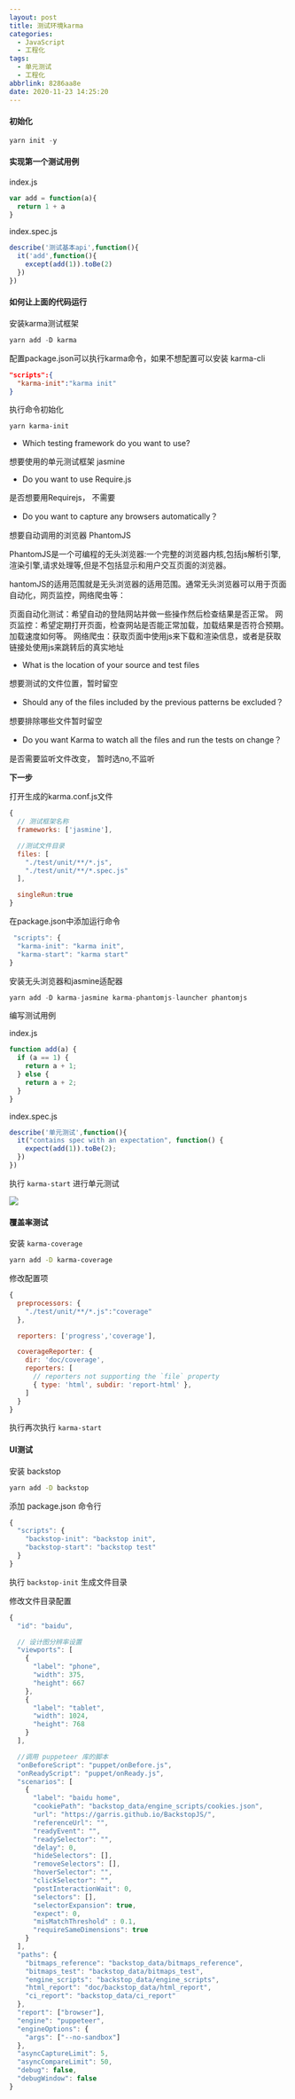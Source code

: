 ```yaml
---
layout: post
title: 测试环境karma
categories:
  - JavaScript
  - 工程化
tags:
  - 单元测试
  - 工程化
abbrlink: 8286aa8e
date: 2020-11-23 14:25:20
---
```


#### 初始化

```javascript
yarn init -y
```

#### 实现第一个测试用例

index.js

```javascript
var add = function(a){
  return 1 + a
}
```

index.spec.js

```javascript
describe('测试基本api',function(){
  it('add',function(){
    except(add(1)).toBe(2)
  })
})
```

#### 如何让上面的代码运行

安装karma测试框架

```javascript
yarn add -D karma
```

配置package.json可以执行karma命令，如果不想配置可以安装 karma-cli

```json
"scripts":{
  "karma-init":"karma init"
}
```

执行命令初始化

```bash
yarn karma-init
```

+ Which testing framework do you want to use?

想要使用的单元测试框架 jasmine

+ Do you want to use Require.js

是否想要用Requirejs， 不需要

+ Do you want to capture any browsers automatically？

想要自动调用的浏览器 PhantomJS

PhantomJS是一个可编程的无头浏览器:一个完整的浏览器内核,包括js解析引擎,渲染引擎,请求处理等,但是不包括显示和用户交互页面的浏览器。

hantomJS的适用范围就是无头浏览器的适用范围。通常无头浏览器可以用于页面自动化，网页监控，网络爬虫等：

页面自动化测试：希望自动的登陆网站并做一些操作然后检查结果是否正常。
网页监控：希望定期打开页面，检查网站是否能正常加载，加载结果是否符合预期。加载速度如何等。
网络爬虫：获取页面中使用js来下载和渲染信息，或者是获取链接处使用js来跳转后的真实地址

+ What is the location of your source and test files

想要测试的文件位置，暂时留空

+ Should any of the files included by the previous patterns be excluded？

想要排除哪些文件暂时留空

+ Do you want Karma to watch all the files and run the tests on change？

是否需要监听文件改变， 暂时选no,不监听

**下一步**

打开生成的karma.conf.js文件

```javascript
{
  // 测试框架名称
  frameworks: ['jasmine'],

  //测试文件目录
  files: [
    "./test/unit/**/*.js",
    "./test/unit/**/*.spec.js"
  ],

  singleRun:true
}
```

在package.json中添加运行命令

```javascript
 "scripts": {
  "karma-init": "karma init",
  "karma-start": "karma start"
}
```

安装无头浏览器和jasmine适配器

```javascript
yarn add -D karma-jasmine karma-phantomjs-launcher phantomjs
```

编写测试用例

index.js
```javascript
function add(a) {
  if (a == 1) {
    return a + 1;
  } else {
    return a + 2;
  }
}
```

index.spec.js
```javascript
describe('单元测试',function(){
  it("contains spec with an expectation", function() {
    expect(add(1)).toBe(2);
  })
})
```

执行 `karma-start` 进行单元测试

![](0001.png)

#### 覆盖率测试

安装 `karma-coverage`

```bash
yarn add -D karma-coverage
```

修改配置项

```javascript
{
  preprocessors: {
    "./test/unit/**/*.js":"coverage"
  },

  reporters: ['progress','coverage'],

  coverageReporter: {
    dir: 'doc/coverage',
    reporters: [
      // reporters not supporting the `file` property
      { type: 'html', subdir: 'report-html' },
    ]
  }
}
```

执行再次执行 `karma-start`

#### UI测试

安装 backstop

```bash
yarn add -D backstop
```

添加 package.json 命令行

```javascript
{
  "scripts": {
    "backstop-init": "backstop init",
    "backstop-start": "backstop test"
  }
}

```

执行 `backstop-init` 生成文件目录

修改文件目录配置

```javascript
{
  "id": "baidu",

  // 设计图分辨率设置
  "viewports": [
    {
      "label": "phone",
      "width": 375,
      "height": 667
    },
    {
      "label": "tablet",
      "width": 1024,
      "height": 768
    }
  ],

  //调用 puppeteer 库的脚本
  "onBeforeScript": "puppet/onBefore.js",
  "onReadyScript": "puppet/onReady.js",
  "scenarios": [
    {
      "label": "baidu home",
      "cookiePath": "backstop_data/engine_scripts/cookies.json",
      "url": "https://garris.github.io/BackstopJS/",
      "referenceUrl": "",
      "readyEvent": "",
      "readySelector": "",
      "delay": 0,
      "hideSelectors": [],
      "removeSelectors": [],
      "hoverSelector": "",
      "clickSelector": "",
      "postInteractionWait": 0,
      "selectors": [],
      "selectorExpansion": true,
      "expect": 0,
      "misMatchThreshold" : 0.1,
      "requireSameDimensions": true
    }
  ],
  "paths": {
    "bitmaps_reference": "backstop_data/bitmaps_reference",
    "bitmaps_test": "backstop_data/bitmaps_test",
    "engine_scripts": "backstop_data/engine_scripts",
    "html_report": "doc/backstop_data/html_report",
    "ci_report": "backstop_data/ci_report"
  },
  "report": ["browser"],
  "engine": "puppeteer",
  "engineOptions": {
    "args": ["--no-sandbox"]
  },
  "asyncCaptureLimit": 5,
  "asyncCompareLimit": 50,
  "debug": false,
  "debugWindow": false
}

```